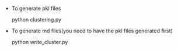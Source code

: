 * To generate pkl files

    python clustering.py

* To generate md files(you need to have the pkl files generated first)

    python write_cluster.py
